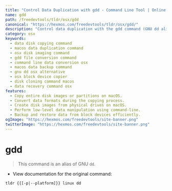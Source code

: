 ```yaml
---
title: "Control Data Duplication with gdd - Command Line Tool | Online Free DevTools by Hexmos"
name: gdd
path: /freedevtools/tldr/osx/gdd
canonical: "https://hexmos.com/freedevtools/tldr/osx/gdd/"
description: "Control data duplication with the gdd command (GNU dd alias). Efficiently copy and convert data between disks and files on macOS. Free online tool, no registration required."
category: osx
keywords:
  - data disk copying command
  - macos data duplication command
  - osx disk imaging command
  - gdd file conversion command
  - command line data conversion osx
  - macos data backup command
  - gnu dd osx alternative
  - osx block device copier
  - disk cloning command macos
  - data recovery command osx
features:
  - Copy entire disk images or partitions on macOS.
  - Convert data formats during the copying process.
  - Create disk images from physical drives on macOS.
  - Perform low-level data manipulation using command-line.
  - Backup and restore data from block devices efficiently.
ogImage: "https://hexmos.com/freedevtools/site-banner.png"
twitterImage: "https://hexmos.com/freedevtools/site-banner.png"
---
```


# gdd

> This command is an alias of GNU `dd`.

- View documentation for the original command:

`tldr {{[-p|--platform]}} linux dd`

